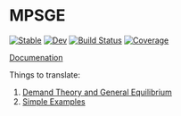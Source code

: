 # MPSGE

[![Stable](https://img.shields.io/badge/docs-stable-blue.svg)](https://julia-mpsge.github.io/MPSGE.jl/stable/)
[![Dev](https://img.shields.io/badge/docs-dev-blue.svg)](https://julia-mpsge.github.io/MPSGE.jl/dev/)
[![Build Status](https://github.com/julia-mpsge/MPSGE.jl/actions/workflows/CI.yml/badge.svg?branch=main)](https://github.com/julia-mpsge/MPSGE.jl/actions/workflows/CI.yml?query=branch%3Amain)
[![Coverage](https://codecov.io/gh/julia-mpsge/MPSGE.jl/branch/master/graph/badge.svg)](https://codecov.io/gh/julia-mpsge/MPSGE.jl)


[Documenation](https://julia-mpsge.github.io/MPSGE.jl/dev/)


Things to translate: 
1. [Demand Theory and General Equilibrium](https://www.gams.com/solvers/mpsge/gentle.htm)
2. [Simple Examples](https://www.gams.com/solvers/mpsge/markusen.htm)
